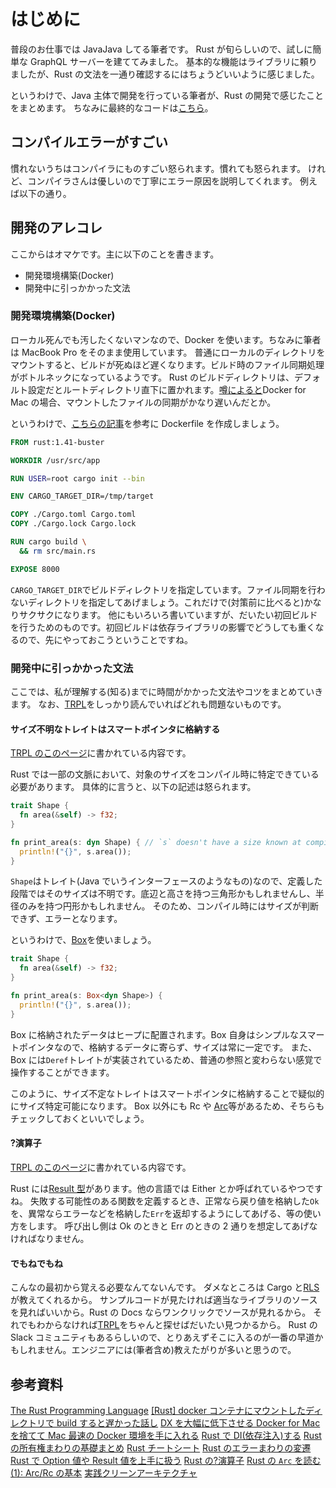 # はじめに

普段のお仕事では JavaJava してる筆者です。
Rust が旬らしいので、試しに簡単な GraphQL サーバーを建ててみました。
基本的な機能はライブラリに頼りましたが、Rust の文法を一通り確認するにはちょうどいいように感じました。

というわけで、Java 主体で開発を行っている筆者が、Rust の開発で感じたことをまとめます。
ちなみに最終的なコードは[こちら](https://github.com/igm50/rust-graphql-sample)。

## コンパイルエラーがすごい

慣れないうちはコンパイラにものすごい怒られます。慣れても怒られます。
けれど、コンパイラさんは優しいので丁寧にエラー原因を説明してくれます。
例えば以下の通り。

## 開発のアレコレ

ここからはオマケです。主に以下のことを書きます。

- 開発環境構築(Docker)
- 開発中に引っかかった文法

### 開発環境構築(Docker)

ローカル死んでも汚したくないマンなので、Docker を使います。ちなみに筆者は MacBook Pro をそのまま使用しています。
普通にローカルのディレクトリをマウントすると、ビルドが死ぬほど遅くなります。ビルド時のファイル同期処理がボトルネックになっているようです。
Rust のビルドディレクトリは、デフォルト設定だとルートディレクトリ直下に置かれます。[噂によると](https://qiita.com/yuki_ycino/items/cb21cf91a39ddd61f484)Docker for Mac の場合、マウントしたファイルの同期がかなり遅いんだとか。

というわけで、[こちらの記事](https://qiita.com/yagince/items/077d209ecca644398ea3)を参考に Dockerfile を作成しましょう。

```dockerfile
FROM rust:1.41-buster

WORKDIR /usr/src/app

RUN USER=root cargo init --bin

ENV CARGO_TARGET_DIR=/tmp/target

COPY ./Cargo.toml Cargo.toml
COPY ./Cargo.lock Cargo.lock

RUN cargo build \
  && rm src/main.rs

EXPOSE 8000
```

`CARGO_TARGET_DIR`でビルドディレクトリを指定しています。ファイル同期を行わないディレクトリを指定してあげましょう。これだけで(対策前に比べると)かなりサクサクになります。
他にもいろいろ書いていますが、だいたい初回ビルドを行うためのものです。初回ビルドは依存ライブラリの影響でどうしても重くなるので、先にやっておこうということですね。

### 開発中に引っかかった文法

ここでは、私が理解する(知る)までに時間がかかった文法やコツをまとめていきます。
なお、[TRPL](https://doc.rust-jp.rs/book/second-edition/)をしっかり読んでいればどれも問題ないものです。

#### サイズ不明なトレイトはスマートポインタに格納する

[TRPL のこのページ](https://doc.rust-jp.rs/book/second-edition/ch15-01-box.html)に書かれている内容です。

Rust では一部の文脈において、対象のサイズをコンパイル時に特定できている必要があります。
具体的に言うと、以下の記述は怒られます。

```rust
trait Shape {
  fn area(&self) -> f32;
}

fn print_area(s: dyn Shape) { // `s` doesn't have a size known at compile-time
  println!("{}", s.area());
}
```

`Shape`はトレイト(Java でいうインターフェースのようなもの)なので、定義した段階ではそのサイズは不明です。底辺と高さを持つ三角形かもしれませんし、半径のみを持つ円形かもしれません。
そのため、コンパイル時にはサイズが判断できず、エラーとなります。

というわけで、[Box](https://doc.rust-lang.org/std/boxed/struct.Box.html)を使いましょう。

```rust
trait Shape {
  fn area(&self) -> f32;
}

fn print_area(s: Box<dyn Shape>) {
  println!("{}", s.area());
}
```

Box に格納されたデータはヒープに配置されます。Box 自身はシンプルなスマートポインタなので、格納するデータに寄らず、サイズは常に一定です。
また、Box には`Deref`トレイトが実装されているため、普通の参照と変わらない感覚で操作することができます。

このように、サイズ不定なトレイトはスマートポインタに格納することで疑似的にサイズ特定可能になります。
Box 以外にも Rc や [Arc](https://qiita.com/qnighy/items/4bbbb20e71cf4ae527b9)等があるため、そちらもチェックしておくといいでしょう。

#### ?演算子

[TRPL のこのページ](https://doc.rust-jp.rs/book/second-edition/ch09-02-recoverable-errors-with-result.html)に書かれている内容です。

Rust には[Result 型](https://doc.rust-lang.org/std/result/enum.Result.html)があります。他の言語では Either とか呼ばれているやつですね。
失敗する可能性のある関数を定義するとき、正常なら戻り値を格納した`Ok`を、異常ならエラーなどを格納した`Err`を返却するようにしてあげる、等の使い方をします。
呼び出し側は Ok のときと Err のときの 2 通りを想定してあげなければなりません。

#### でもねでもね

こんなの最初から覚える必要なんてないんです。
ダメなところは Cargo と[RLS](https://marketplace.visualstudio.com/items?itemName=rust-lang.rust)が教えてくれるから。
サンプルコードが見たければ適当なライブラリのソースを見ればいいから。Rust の Docs ならワンクリックでソースが見れるから。
それでもわからなければ[TRPL](https://doc.rust-jp.rs/book/second-edition/)をちゃんと探せばだいたい見つかるから。
Rust の Slack コミュニティもあるらしいので、とりあえずそこに入るのが一番の早道かもしれません。エンジニアには(筆者含め)教えたがりが多いと思うので。

## 参考資料

[The Rust Programming Language](https://doc.rust-jp.rs/book/second-edition/)
[[Rust] docker コンテナにマウントしたディレクトリで build すると遅かった話し](https://qiita.com/yagince/items/077d209ecca644398ea3)
[DX を大幅に低下させる Docker for Mac を捨てて Mac 最速の Docker 環境を手に入れる](https://qiita.com/yuki_ycino/items/cb21cf91a39ddd61f484)
[Rust で DI(依存注入)する](https://qiita.com/tmtmtoo/items/5ce0166f09150d78c9ff)
[Rust の所有権まわりの基礎まとめ](https://qiita.com/koheimiya/items/f85d7fce21b37e593309)
[Rust チートシート](https://cheats.rs/)
[Rust のエラーまわりの変遷](https://qiita.com/legokichi/items/d4819f7d464c0d2ce2b8)
[Rust で Option 値や Result 値を上手に扱う](https://qiita.com/tatsuya6502/items/cd41599291e2e5f38a4a)
[Rust の?演算子](https://qiita.com/kanna/items/a0c10a0563573d5b2ed0)
[Rust の `Arc` を読む(1): Arc/Rc の基本](https://qiita.com/qnighy/items/4bbbb20e71cf4ae527b9)
[実践クリーンアーキテクチャ](https://nrslib.com/clean-architecture/)

